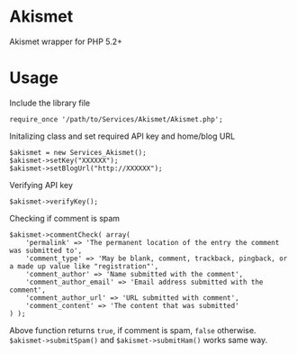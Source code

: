 Akismet
===============

Akismet wrapper for PHP 5.2+

Usage
=====

Include the library file

	require_once '/path/to/Services/Akismet/Akismet.php';
	
Initalizing class and set required API key and home/blog URL

    $akismet = new Services_Akismet();
	$akismet->setKey("XXXXXX");
	$akismet->setBlogUrl("http://XXXXXX");

Verifying API key

    $akismet->verifyKey();

Checking if comment is spam

    $akismet->commentCheck( array( 
        'permalink' => 'The permanent location of the entry the comment was submitted to',
        'comment_type' => 'May be blank, comment, trackback, pingback, or a made up value like "registration"',
        'comment_author' => 'Name submitted with the comment',
        'comment_author_email' => 'Email address submitted with the comment',
        'comment_author_url' => 'URL submitted with comment',
        'comment_content' => 'The content that was submitted'
    ) );

Above function returns `true`, if comment is spam, `false` otherwise. 
`$akismet->submitSpam()` and `$akismet->submitHam()` works same way.
